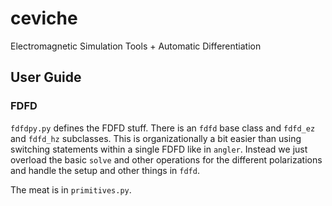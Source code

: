 # ceviche
Electromagnetic Simulation Tools + Automatic Differentiation

## User Guide


### FDFD

`fdfdpy.py` defines the FDFD stuff.  There is an `fdfd` base class and `fdfd_ez` and `fdfd_hz` subclasses.  This is organizationally a bit easier than using switching statements within a single FDFD like in `angler`.  Instead we just overload the basic `solve` and other operations for the different polarizations and handle the setup and other things in `fdfd`.



The meat is in `primitives.py`.